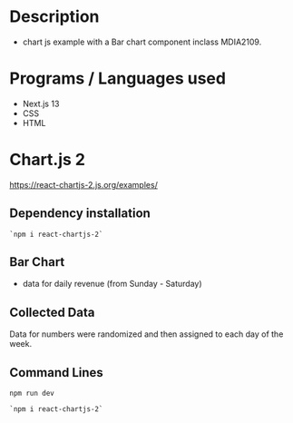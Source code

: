 # Description
* chart js example with a Bar chart component inclass MDIA2109.

# Programs / Languages used
* Next.js 13 
* CSS 
* HTML 

# Chart.js 2 
https://react-chartjs-2.js.org/examples/

## Dependency installation 
```
`npm i react-chartjs-2`
```

## Bar Chart
* data for daily revenue (from Sunday - Saturday)

## Collected Data
Data for numbers were randomized and then assigned to each day of the week. 

## Command Lines
``` 
npm run dev
```
``` 
`npm i react-chartjs-2`
```
